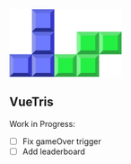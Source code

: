 <img src="src/assets/logo.svg" width="200px">

## VueTris

Work in Progress:
- [ ] Fix gameOver trigger
- [ ] Add leaderboard
